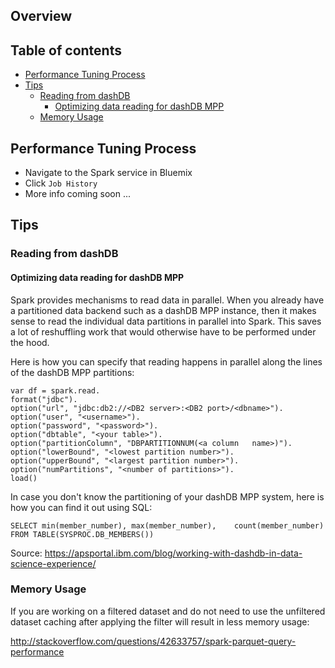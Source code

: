 ## Overview

## Table of contents

- [Performance Tuning Process](#Performance-Tuning-Process)
- [Tips](#Tips)
  - [Reading from dashDB](#Reading-from-dashDB)
    - [Optimizing data reading for dashDB MPP](#Optimizing-data-reading-for-dashDB-MPP)
  - [Memory Usage](#Memory-Usage)


## Performance Tuning Process

 - Navigate to the Spark service in Bluemix
 - Click `Job History`
 - More info coming soon ...


## Tips

### Reading from dashDB

#### Optimizing data reading for dashDB MPP

Spark provides mechanisms to read data in parallel. When you already have a partitioned data backend such as a dashDB MPP instance, then it makes sense to read the individual data partitions in parallel into Spark. This saves a lot of reshuffling work that would otherwise have to be performed under the hood.

Here is how you can specify that reading happens in parallel along the lines of the dashDB MPP partitions:

```
var df = spark.read.
format("jdbc").
option("url", "jdbc:db2://<DB2 server>:<DB2 port>/<dbname>").
option("user", "<username>").
option("password", "<password>").
option("dbtable", "<your table>").
option("partitionColumn", "DBPARTITIONNUM(<a column   name>)").
option("lowerBound", "<lowest partition number>").
option("upperBound", "<largest partition number>").
option("numPartitions", "<number of partitions>").
load()
```

In case you don't know the partitioning of your dashDB MPP system, here is how you can find it out using SQL:

```
SELECT min(member_number), max(member_number),    count(member_number) 
FROM TABLE(SYSPROC.DB_MEMBERS())
```

Source: https://apsportal.ibm.com/blog/working-with-dashdb-in-data-science-experience/

### Memory Usage

If you are working on a filtered dataset and do not need to use the unfiltered dataset caching after applying the filter will result in less memory usage:

http://stackoverflow.com/questions/42633757/spark-parquet-query-performance

